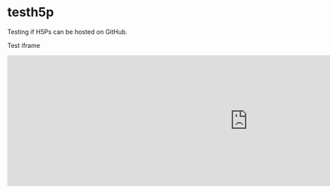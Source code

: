 # testh5p
Testing if H5Ps can be hosted on GitHub.

<script src="https://h5p.org/sites/all/modules/h5p/library/js/h5p-resizer.js" charset="UTF-8"></script>


Test iframe

<iframe src="https://h5p.org/h5p/embed/1459108" width="1090" height="297" frameborder="0" allowfullscreen="allowfullscreen" allow="geolocation *; microphone *; camera *; midi *; encrypted-media *" title="Adjectives"></iframe><script src="https://h5p.org/sites/all/modules/h5p/library/js/h5p-resizer.js" charset="UTF-8"></script>
